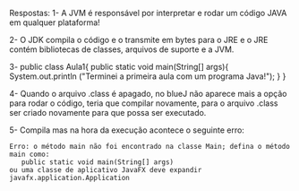 Respostas:
1- A JVM é responsável por interpretar e rodar um código JAVA em qualquer plataforma!


2- O JDK compila o código e o transmite em bytes para o JRE e o JRE contém bibliotecas de classes, arquivos de suporte e a JVM. 


3-     public class Aula1{
        public static void main(String[] args){
            System.out.println ("Terminei a primeira aula com um programa Java!");
            }
        }

    
4- Quando o arquivo .class é apagado, no blueJ não aparece mais a opção para rodar o código, teria que compilar novamente, para o arquivo .class ser         criado novamente para que possa ser executado.


5- Compila mas na hora da execução acontece o seguinte erro:

    Erro: o método main não foi encontrado na classe Main; defina o método main como:
       public static void main(String[] args)
    ou uma classe de aplicativo JavaFX deve expandir javafx.application.Application
